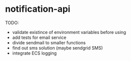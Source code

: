 # notification-api

TODO:
- validate existince of environment variables before using
- add tests for email service
- divide sendmail to smaller functions
- find out sms solution (maybe sendgrid SMS)
- integrate ECS logging